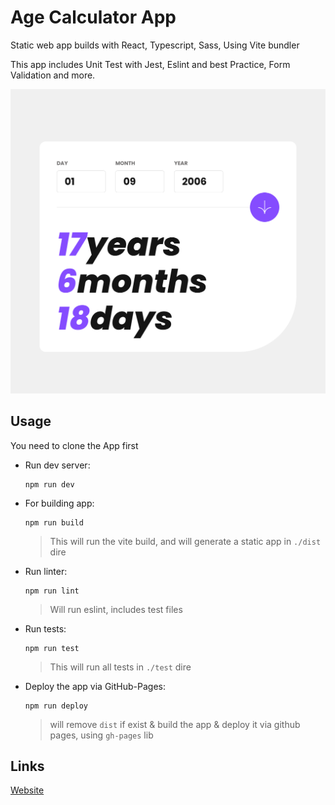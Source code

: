 # Age Calculator App

Static web app builds with React, Typescript, Sass, Using Vite bundler

This app includes Unit Test with Jest, Eslint and best Practice, Form Validation and more.

![Screenshot](./docs/screenshot.png)

## Usage

You need to clone the App first

- Run dev server:

  ```shell
  npm run dev
  ```

- For building app:

  ```shell
  npm run build
  ```

  > This will run the vite build, and will generate a static app in `./dist` dire

- Run linter:

  ```shell
  npm run lint
  ```

  > Will run eslint, includes test files

- Run tests:

  ```shell
  npm run test
  ```

  > This will run all tests in `./test` dire

- Deploy the app via GitHub-Pages:

  ```shell
  npm run deploy
  ```

  > will remove `dist` if exist & build the app & deploy it via github pages, using `gh-pages` lib

## Links

[Website](https://abdelrahman-mh.github.io/age-calculator/)
